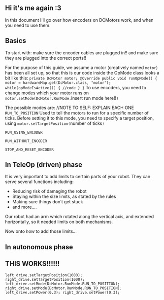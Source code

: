 ## Hi it's me again :3
In this document I'll go over how encoders on DCMotors work, and when you need to use them.

## Basics

To start with: make sure the encoder cables are plugged in!! and make sure they are plugged into the correct ports!!

For the purpose of this guide, we assume a motor (creatively named ``motor``) has been all set up, so that this is our code inside the OpMode class looks a bit like this:
``
private DcMotor motor;
@Override
public void runOpMode()
{
    motor = hardwareMap.get(DcMotor.class, "motor");
    while(opModeIsActive())
    {
    //code
    }
}
``
To use encoders, you need to change modes which your motor runs on 
``motor.setMode(DcMotor.RunMode.``insert run mode here!!``)``

The possible modes are: //NOTE TO SELF: EXPLAIN EACH ONE
``RUN_TO_POSITION``
Used to tell the motors to run for a specific number of ticks.
Before setting it to this mode, you need to specify a target position, using
``motor.setTargetPosition(``number of ticks``)`` 


``RUN_USING_ENCODER``


``RUN_WITHOUT_ENCODER``


``STOP_AND_RESET_ENCODER``


## In TeleOp (driven) phase
It is very important to add limits to certain parts of your robot. 
They can serve several functions including:
* Reducing risk of damaging the robot
* Staying within the size limits, as stated by the rules
* Making sure things don't get stuck 
* and more....

Our robot had an arm which rotated along the vertical axis, and extended horizontally, so it needed limits on both mechanisms.

Now onto *how* to add those limits...



## In autonomous phase





## THIS WORKS!!!!!!

``left_drive.setTargetPosition(1000);
right_drive.setTargetPosition(1000);
left_drive.setMode(DcMotor.RunMode.RUN_TO_POSITION);
right_drive.setMode(DcMotor.RunMode.RUN_TO_POSITION);
left_drive.setPower(0.3);
right_drive.setPower(0.3);``


